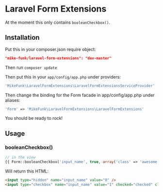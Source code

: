 # Laravel Form Extensions

At the moment this only contains ```booleanCheckbox()```.

## Installation

Put this in your composer.json require object:

```json
"mike-funk/laravel-form-extensions": "dev-master"
```

Then run ```composer update```

Then put this in your ```app/config/app.php``` under providers:

```php
'MikeFunk\LaravelFormExtensions\LaravelFormExtensionsServiceProvider'
```

Then change the binding for the Form facade in app/config/app.php under aliases:

```php
'Form' => 'MikeFunk\LaravelFormExtensions\LaravelFormExtensions'
```

You should be ready to rock!

## Usage

### booleanCheckbox()

```php
// in the view
{{ Form::booleanCheckbox('input_name', true, array('class' => 'awesome')) }}
```

Will return this HTML:
```html
<input type="hidden" name="input_name" value="0" />
<input type="checkbox" name="input_name" value="1" checked="checked" class="awesome" />
```
